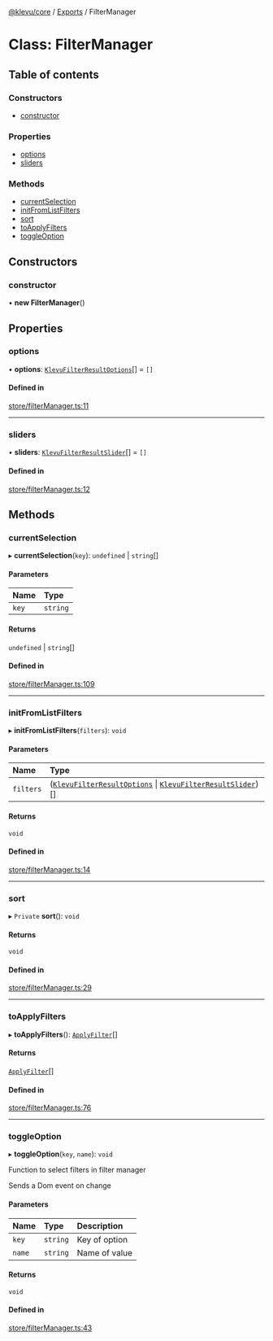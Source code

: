 [@klevu/core]() / [Exports](../modules.md) / FilterManager

# Class: FilterManager

## Table of contents

### Constructors

- [constructor](FilterManager.md#constructor)

### Properties

- [options](FilterManager.md#options)
- [sliders](FilterManager.md#sliders)

### Methods

- [currentSelection](FilterManager.md#currentselection)
- [initFromListFilters](FilterManager.md#initfromlistfilters)
- [sort](FilterManager.md#sort)
- [toApplyFilters](FilterManager.md#toapplyfilters)
- [toggleOption](FilterManager.md#toggleoption)

## Constructors

### constructor

• **new FilterManager**()

## Properties

### options

• **options**: [`KlevuFilterResultOptions`](../modules.md#klevufilterresultoptions)[] = `[]`

#### Defined in

[store/filterManager.ts:11](https://github.com/klevultd/frontend-sdk/blob/322c43f/packages/klevu-core/src/store/filterManager.ts#L11)

___

### sliders

• **sliders**: [`KlevuFilterResultSlider`](../modules.md#klevufilterresultslider)[] = `[]`

#### Defined in

[store/filterManager.ts:12](https://github.com/klevultd/frontend-sdk/blob/322c43f/packages/klevu-core/src/store/filterManager.ts#L12)

## Methods

### currentSelection

▸ **currentSelection**(`key`): `undefined` \| `string`[]

#### Parameters

| Name | Type |
| :------ | :------ |
| `key` | `string` |

#### Returns

`undefined` \| `string`[]

#### Defined in

[store/filterManager.ts:109](https://github.com/klevultd/frontend-sdk/blob/322c43f/packages/klevu-core/src/store/filterManager.ts#L109)

___

### initFromListFilters

▸ **initFromListFilters**(`filters`): `void`

#### Parameters

| Name | Type |
| :------ | :------ |
| `filters` | ([`KlevuFilterResultOptions`](../modules.md#klevufilterresultoptions) \| [`KlevuFilterResultSlider`](../modules.md#klevufilterresultslider))[] |

#### Returns

`void`

#### Defined in

[store/filterManager.ts:14](https://github.com/klevultd/frontend-sdk/blob/322c43f/packages/klevu-core/src/store/filterManager.ts#L14)

___

### sort

▸ `Private` **sort**(): `void`

#### Returns

`void`

#### Defined in

[store/filterManager.ts:29](https://github.com/klevultd/frontend-sdk/blob/322c43f/packages/klevu-core/src/store/filterManager.ts#L29)

___

### toApplyFilters

▸ **toApplyFilters**(): [`ApplyFilter`](../modules.md#applyfilter)[]

#### Returns

[`ApplyFilter`](../modules.md#applyfilter)[]

#### Defined in

[store/filterManager.ts:76](https://github.com/klevultd/frontend-sdk/blob/322c43f/packages/klevu-core/src/store/filterManager.ts#L76)

___

### toggleOption

▸ **toggleOption**(`key`, `name`): `void`

Function to select filters in filter manager

Sends a Dom event on change

#### Parameters

| Name | Type | Description |
| :------ | :------ | :------ |
| `key` | `string` | Key of option |
| `name` | `string` | Name of value |

#### Returns

`void`

#### Defined in

[store/filterManager.ts:43](https://github.com/klevultd/frontend-sdk/blob/322c43f/packages/klevu-core/src/store/filterManager.ts#L43)

